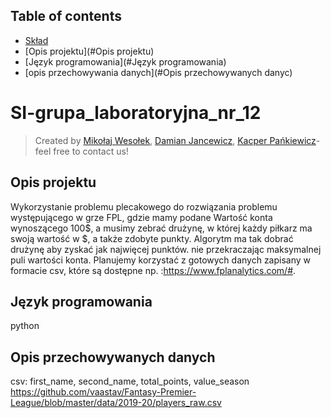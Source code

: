 ## Table of contents
* [Skład](#SI-grupa_laboratoryjna_nr_1)
* [Opis projektu](#Opis projektu)
* [Język programowania](#Język programowania)
* [opis przechowywania danych](#Opis przechowywanych danyc)
# SI-grupa_laboratoryjna_nr_12
>Created by [Mikołaj Wesołek](https://github.com/wesoly97), [Damian Jancewicz](https://github.com/dilejt), [Kacper Pańkiewicz](https://github.com/kacperPankiewicz)- 
>feel free to contact us!


## Opis projektu
Wykorzystanie problemu plecakowego do rozwiązania problemu występującego w grze FPL, gdzie mamy podane Wartość konta wynoszącego 100$, a musimy zebrać drużynę, w której każdy piłkarz ma swoją wartość w $, a także zdobyte punkty. Algorytm ma tak dobrać drużynę aby zyskać jak najwięcej punktów. nie przekraczając maksymalnej puli wartości konta. Planujemy korzystać z gotowych danych zapisany w formacie csv, które są dostępne np. :https://www.fplanalytics.com/#.

## Język programowania
python

## Opis przechowywanych danych
csv: first_name, second_name, total_points, value_season <br/>
https://github.com/vaastav/Fantasy-Premier-League/blob/master/data/2019-20/players_raw.csv
